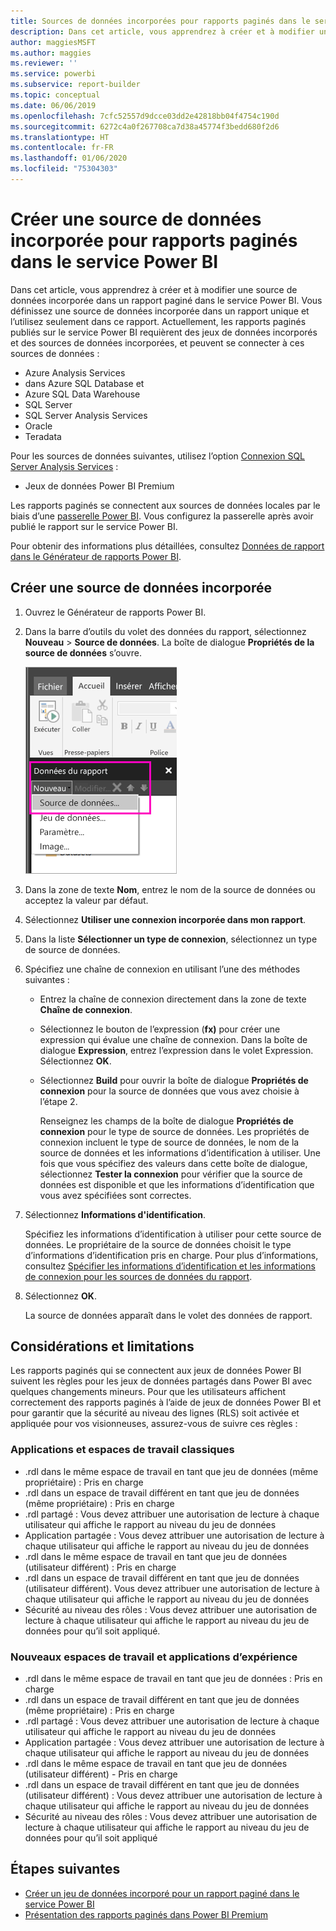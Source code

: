 ```yaml
---
title: Sources de données incorporées pour rapports paginés dans le service Power BI
description: Dans cet article, vous apprendrez à créer et à modifier une source de données incorporée dans un rapport paginé dans le service Power BI.
author: maggiesMSFT
ms.author: maggies
ms.reviewer: ''
ms.service: powerbi
ms.subservice: report-builder
ms.topic: conceptual
ms.date: 06/06/2019
ms.openlocfilehash: 7cfc52557d9dcce03dd2e42818bb04f4754c190d
ms.sourcegitcommit: 6272c4a0f267708ca7d38a45774f3bedd680f2d6
ms.translationtype: HT
ms.contentlocale: fr-FR
ms.lasthandoff: 01/06/2020
ms.locfileid: "75304303"
---
```

# <a name="create-an-embedded-data-source-for-paginated-reports-in-the-power-bi-service"></a>Créer une source de données incorporée pour rapports paginés dans le service Power BI

Dans cet article, vous apprendrez à créer et à modifier une source de données incorporée dans un rapport paginé dans le service Power BI. Vous définissez une source de données incorporée dans un rapport unique et l’utilisez seulement dans ce rapport. Actuellement, les rapports paginés publiés sur le service Power BI requièrent des jeux de données incorporés et des sources de données incorporées, et peuvent se connecter à ces sources de données :

- Azure Analysis Services
- dans Azure SQL Database et 
- Azure SQL Data Warehouse
- SQL Server
- SQL Server Analysis Services
- Oracle 
- Teradata 

Pour les sources de données suivantes, utilisez l’option [Connexion SQL Server Analysis Services](service-premium-connect-tools.md) :

- Jeux de données Power BI Premium

Les rapports paginés se connectent aux sources de données locales par le biais d’une [passerelle Power BI](service-gateway-onprem.md). Vous configurez la passerelle après avoir publié le rapport sur le service Power BI.

Pour obtenir des informations plus détaillées, consultez [Données de rapport dans le Générateur de rapports Power BI](report-builder-data.md).

## <a name="create-an-embedded-data-source"></a>Créer une source de données incorporée
  
1. Ouvrez le Générateur de rapports Power BI.

1. Dans la barre d’outils du volet des données du rapport, sélectionnez **Nouveau** > **Source de données**. La boîte de dialogue **Propriétés de la source de données** s’ouvre.

    ![Nouvelle source de données](media/paginated-reports-embedded-data-source/power-bi-paginated-new-data-source.png)
  
2.  Dans la zone de texte **Nom**, entrez le nom de la source de données ou acceptez la valeur par défaut.  
  
3.  Sélectionnez **Utiliser une connexion incorporée dans mon rapport**.  
  
1.  Dans la liste **Sélectionner un type de connexion**, sélectionnez un type de source de données. 

1.  Spécifiez une chaîne de connexion en utilisant l’une des méthodes suivantes :  
  
    -   Entrez la chaîne de connexion directement dans la zone de texte **Chaîne de connexion**. 
  
    -   Sélectionnez le bouton de l’expression (**fx)** pour créer une expression qui évalue une chaîne de connexion. Dans la boîte de dialogue **Expression**, entrez l’expression dans le volet Expression. Sélectionnez **OK**. 
  
    -   Sélectionnez **Build** pour ouvrir la boîte de dialogue **Propriétés de connexion** pour la source de données que vous avez choisie à l’étape 2.  
  
        Renseignez les champs de la boîte de dialogue **Propriétés de connexion** pour le type de source de données. Les propriétés de connexion incluent le type de source de données, le nom de la source de données et les informations d’identification à utiliser. Une fois que vous spécifiez des valeurs dans cette boîte de dialogue, sélectionnez **Tester la connexion** pour vérifier que la source de données est disponible et que les informations d’identification que vous avez spécifiées sont correctes.  
  
4.  Sélectionnez **Informations d'identification**.  
  
     Spécifiez les informations d’identification à utiliser pour cette source de données. Le propriétaire de la source de données choisit le type d’informations d’identification pris en charge. Pour plus d’informations, consultez [Spécifier les informations d’identification et les informations de connexion pour les sources de données du rapport](https://docs.microsoft.com/sql/reporting-services/report-data/specify-credential-and-connection-information-for-report-data-sources).
  
5.  Sélectionnez **OK**.  
  
     La source de données apparaît dans le volet des données de rapport.  
     
## <a name="limitations-and-considerations"></a>Considérations et limitations

Les rapports paginés qui se connectent aux jeux de données Power BI suivent les règles pour les jeux de données partagés dans Power BI avec quelques changements mineurs.  Pour que les utilisateurs affichent correctement des rapports paginés à l’aide de jeux de données Power BI et pour garantir que la sécurité au niveau des lignes (RLS) soit activée et appliquée pour vos visionneuses, assurez-vous de suivre ces règles :

### <a name="classic-apps-and-workspaces"></a>Applications et espaces de travail classiques

- .rdl dans le même espace de travail en tant que jeu de données (même propriétaire) : Pris en charge
- .rdl dans un espace de travail différent en tant que jeu de données (même propriétaire) : Pris en charge
- .rdl partagé : Vous devez attribuer une autorisation de lecture à chaque utilisateur qui affiche le rapport au niveau du jeu de données
- Application partagée : Vous devez attribuer une autorisation de lecture à chaque utilisateur qui affiche le rapport au niveau du jeu de données
- .rdl dans le même espace de travail en tant que jeu de données (utilisateur différent) : Pris en charge
- .rdl dans un espace de travail différent en tant que jeu de données (utilisateur différent). Vous devez attribuer une autorisation de lecture à chaque utilisateur qui affiche le rapport au niveau du jeu de données
- Sécurité au niveau des rôles : Vous devez attribuer une autorisation de lecture à chaque utilisateur qui affiche le rapport au niveau du jeu de données pour qu’il soit appliqué.

### <a name="new-experience-apps-and-workspaces"></a>Nouveaux espaces de travail et applications d’expérience

- .rdl dans le même espace de travail en tant que jeu de données : Pris en charge
- .rdl dans un espace de travail différent en tant que jeu de données (même propriétaire) : Pris en charge
- .rdl partagé : Vous devez attribuer une autorisation de lecture à chaque utilisateur qui affiche le rapport au niveau du jeu de données
- Application partagée : Vous devez attribuer une autorisation de lecture à chaque utilisateur qui affiche le rapport au niveau du jeu de données
- .rdl dans le même espace de travail en tant que jeu de données (utilisateur différent) - Pris en charge
- .rdl dans un espace de travail différent en tant que jeu de données (utilisateur différent) : Vous devez attribuer une autorisation de lecture à chaque utilisateur qui affiche le rapport au niveau du jeu de données
- Sécurité au niveau des rôles : Vous devez attribuer une autorisation de lecture à chaque utilisateur qui affiche le rapport au niveau du jeu de données pour qu’il soit appliqué

## <a name="next-steps"></a>Étapes suivantes

- [Créer un jeu de données incorporé pour un rapport paginé dans le service Power BI](paginated-reports-create-embedded-dataset.md)
- [Présentation des rapports paginés dans Power BI Premium](paginated-reports-report-builder-power-bi.md)
